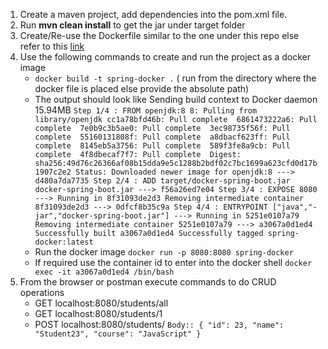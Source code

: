 1. Create a maven project, add dependencies into the pom.xml file. 
2. Run **mvn clean install** to get the jar under target folder
3. Create/Re-use the Dockerfile  similar to the one under this repo else refer to this [link](https://www.youtube.com/watch?v=FlSup_eelYE)
4. Use the following commands to create and run the project as a docker image
    - `docker build -t spring-docker .` ( run from the directory where the docker file is placed else provide the absolute path)
    - The output should look like
        Sending build context to Docker daemon  15.94MB
        `Step 1/4 : FROM openjdk:8
        8: Pulling from library/openjdk
        cc1a78bfd46b: Pull complete 
        6861473222a6: Pull complete 
        7e0b9c3b5ae0: Pull complete 
        3ec98735f56f: Pull complete 
        55160131808f: Pull complete 
        a8dbacf623ff: Pull complete 
        8145eb5a3756: Pull complete 
        589f3fe8a9cb: Pull complete 
        4f8dbecaf7f7: Pull complete 
        Digest: sha256:49d76c26366af08b15dda9e5c1288b2bdf02c7bc1699a623cfd0d17b1907c2e2
        Status: Downloaded newer image for openjdk:8
         ---> d480a7da7735
        Step 2/4 : ADD target/docker-spring-boot.jar docker-spring-boot.jar
         ---> f56a26ed7e04
        Step 3/4 : EXPOSE 8080
         ---> Running in 8f31093de2d3
        Removing intermediate container 8f31093de2d3
         ---> 0dfcf8b35c9a
        Step 4/4 : ENTRYPOINT ["java","-jar","docker-spring-boot.jar"]
         ---> Running in 5251e0107a79
        Removing intermediate container 5251e0107a79
         ---> a3067a0d1ed4
        Successfully built a3067a0d1ed4
        Successfully tagged spring-docker:latest`
    -  Run the docker image
        `docker run -p 8080:8080 spring-docker`
    - If required use the container id to enter into the docker shell
        `docker exec -it a3067a0d1ed4 /bin/bash`
5.  From the browser or postman execute commands to do CRUD operations
    - GET localhost:8080/students/all
    - GET localhost:8080/students/1
    - POST localhost:8080/students/
            `Body::
            {
                    "id": 23,
                    "name": "Student23",
                    "course": "JavaScript"
            } `           
        
